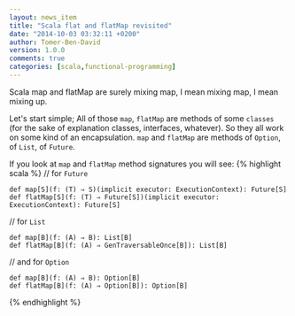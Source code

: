 ```yaml
---
layout: news_item
title: "Scala flat and flatMap revisited"
date: "2014-10-03 03:32:11 +0200"
author: Tomer-Ben-David 
version: 1.0.0
comments: true
categories: [scala,functional-programming]
---
```


Scala map and flatMap are surely mixing map, I mean mixing map, I  mean mixing up.

Let's start simple;  All of those `map`, `flatMap` are methods of some `classes` (for the sake of explanation classes, interfaces, whatever).  So they all work on some kind of an encapsulation.  `map` and `flatMap` are methods of `Option`, of `List`, of `Future`.

If you look at `map` and `flatMap` method signatures you will see:
{% highlight scala %}
// for `Future`

    def map[S](f: (T) ⇒ S)(implicit executor: ExecutionContext): Future[S]
    def flatMap[S](f: (T) ⇒ Future[S])(implicit executor: ExecutionContext): Future[S]

// for `List`

    def map[B](f: (A) ⇒ B): List[B]
    def flatMap[B](f: (A) ⇒ GenTraversableOnce[B]): List[B]

// and for `Option`

	def map[B](f: (A) ⇒ B): Option[B]
    def flatMap[B](f: (A) ⇒ Option[B]): Option[B]
{% endhighlight %}

